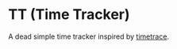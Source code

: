 # TT (Time Tracker)

A dead simple time tracker inspired by [timetrace](https://github.com/dominikbraun/timetrace).
